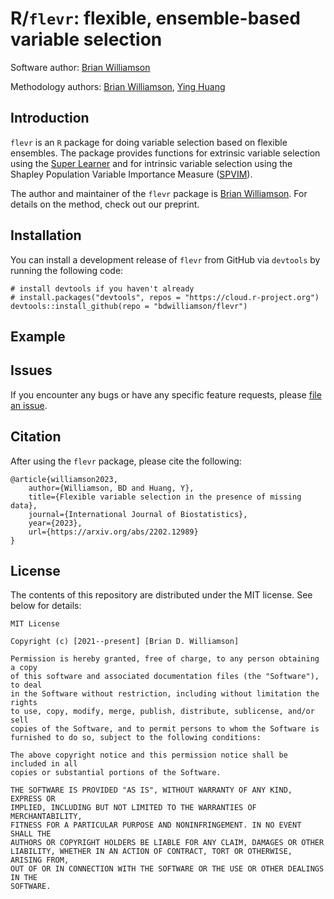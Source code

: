 # R/`flevr`: flexible, ensemble-based variable selection

Software author: [Brian Williamson](https://bdwilliamson.github.io)

Methodology authors: [Brian Williamson](https://bdwilliamson.github.io), [Ying Huang](https://www.fredhutch.org/en/faculty-lab-directory/huang-ying.html)

## Introduction

`flevr` is an `R` package for doing variable selection based on flexible ensembles. The package provides functions for extrinsic variable selection using the [Super Learner](https://github.com/ecpolley/SuperLearner) and for intrinsic variable selection using the Shapley Population Variable Importance Measure ([SPVIM](https://github.com/bdwilliamson/vimp)).

The author and maintainer of the `flevr` package is  [Brian Williamson](https://bdwilliamson.github.io). For details on the method, check out our preprint.

## Installation

You can install a development release of `flevr` from GitHub via `devtools` by running the following code:
```{r}
# install devtools if you haven't already
# install.packages("devtools", repos = "https://cloud.r-project.org")
devtools::install_github(repo = "bdwilliamson/flevr")
```

## Example

## Issues

If you encounter any bugs or have any specific feature requests, please [file an issue](https://github.com/bdwilliamson/flevr/issues).

## Citation

After using the `flevr` package, please cite the following:

```
@article{williamson2023,
    author={Williamson, BD and Huang, Y},
    title={Flexible variable selection in the presence of missing data},
    journal={International Journal of Biostatistics},
    year={2023},
    url={https://arxiv.org/abs/2202.12989}
}
```

## License

The contents of this repository are distributed under the MIT license. See below for details:
```
MIT License

Copyright (c) [2021--present] [Brian D. Williamson]

Permission is hereby granted, free of charge, to any person obtaining a copy
of this software and associated documentation files (the "Software"), to deal
in the Software without restriction, including without limitation the rights
to use, copy, modify, merge, publish, distribute, sublicense, and/or sell
copies of the Software, and to permit persons to whom the Software is
furnished to do so, subject to the following conditions:

The above copyright notice and this permission notice shall be included in all
copies or substantial portions of the Software.

THE SOFTWARE IS PROVIDED "AS IS", WITHOUT WARRANTY OF ANY KIND, EXPRESS OR
IMPLIED, INCLUDING BUT NOT LIMITED TO THE WARRANTIES OF MERCHANTABILITY,
FITNESS FOR A PARTICULAR PURPOSE AND NONINFRINGEMENT. IN NO EVENT SHALL THE
AUTHORS OR COPYRIGHT HOLDERS BE LIABLE FOR ANY CLAIM, DAMAGES OR OTHER
LIABILITY, WHETHER IN AN ACTION OF CONTRACT, TORT OR OTHERWISE, ARISING FROM,
OUT OF OR IN CONNECTION WITH THE SOFTWARE OR THE USE OR OTHER DEALINGS IN THE
SOFTWARE.
```
